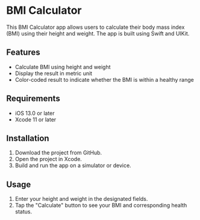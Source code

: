 # BMI Calculator

This BMI Calculator app allows users to calculate their body mass index (BMI) using their height and weight. The app is built using Swift and UIKit.

## Features

- Calculate BMI using height and weight
- Display the result in  metric unit
- Color-coded result to indicate whether the BMI is within a healthy range

## Requirements

- iOS 13.0 or later
- Xcode 11 or later

## Installation

1. Download the project from GitHub.
2. Open the project in Xcode.
3. Build and run the app on a simulator or device.

## Usage

1. Enter your height and weight in the designated fields.
2. Tap the "Calculate" button to see your BMI and corresponding health status.

